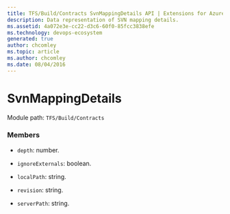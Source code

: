 ```yaml
---
title: TFS/Build/Contracts SvnMappingDetails API | Extensions for Azure DevOps Services
description: Data representation of SVN mapping details.
ms.assetid: 4a072e3e-cc22-d3c6-60f0-85fcc3838efe
ms.technology: devops-ecosystem
generated: true
author: chcomley
ms.topic: article
ms.author: chcomley
ms.date: 08/04/2016
---
```


# SvnMappingDetails

Module path: `TFS/Build/Contracts`

### Members

* `depth`: number.

* `ignoreExternals`: boolean.

* `localPath`: string.

* `revision`: string.

* `serverPath`: string.
